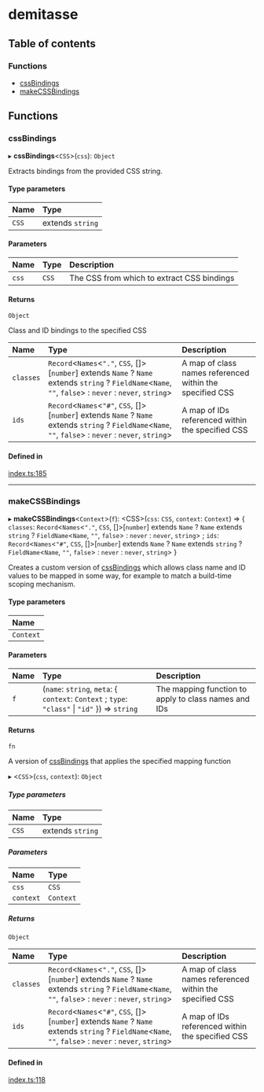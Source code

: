 # demitasse

## Table of contents

### Functions

- [cssBindings](README.md#cssbindings)
- [makeCSSBindings](README.md#makecssbindings)

## Functions

### cssBindings

▸ **cssBindings**<`CSS`\>(`css`): `Object`

Extracts bindings from the provided CSS string.

#### Type parameters

| Name | Type |
| :------ | :------ |
| `CSS` | extends `string` |

#### Parameters

| Name | Type | Description |
| :------ | :------ | :------ |
| `css` | `CSS` | The CSS from which to extract CSS bindings |

#### Returns

`Object`

Class and ID bindings to the specified CSS

| Name | Type | Description |
| :------ | :------ | :------ |
| `classes` | `Record`<`Names`<``"."``, `CSS`, []\>[`number`] extends `Name` ? `Name` extends `string` ? `FieldName`<`Name`, ``""``, ``false``\> : `never` : `never`, `string`\> | A map of class names referenced within the specified CSS |
| `ids` | `Record`<`Names`<``"#"``, `CSS`, []\>[`number`] extends `Name` ? `Name` extends `string` ? `FieldName`<`Name`, ``""``, ``false``\> : `never` : `never`, `string`\> | A map of IDs referenced within the specified CSS |

#### Defined in

[index.ts:185](https://github.com/nsaunders/demitasse/blob/5a9e0fa/lib/src/index.ts#L185)

___

### makeCSSBindings

▸ **makeCSSBindings**<`Context`\>(`f`): <CSS\>(`css`: `CSS`, `context`: `Context`) => { `classes`: `Record`<`Names`<``"."``, `CSS`, []\>[`number`] extends `Name` ? `Name` extends `string` ? `FieldName`<`Name`, ``""``, ``false``\> : `never` : `never`, `string`\> ; `ids`: `Record`<`Names`<``"#"``, `CSS`, []\>[`number`] extends `Name` ? `Name` extends `string` ? `FieldName`<`Name`, ``""``, ``false``\> : `never` : `never`, `string`\>  }

Creates a custom version of [cssBindings](README.md#cssbindings) which allows class name
and ID values to be mapped in some way, for example to match a build-time
scoping mechanism.

#### Type parameters

| Name |
| :------ |
| `Context` |

#### Parameters

| Name | Type | Description |
| :------ | :------ | :------ |
| `f` | (`name`: `string`, `meta`: { `context`: `Context` ; `type`: ``"class"`` \| ``"id"``  }) => `string` | The mapping function to apply to class names and IDs |

#### Returns

`fn`

A version of [cssBindings](README.md#cssbindings) that applies the specified
mapping function

▸ <`CSS`\>(`css`, `context`): `Object`

##### Type parameters

| Name | Type |
| :------ | :------ |
| `CSS` | extends `string` |

##### Parameters

| Name | Type |
| :------ | :------ |
| `css` | `CSS` |
| `context` | `Context` |

##### Returns

`Object`

| Name | Type | Description |
| :------ | :------ | :------ |
| `classes` | `Record`<`Names`<``"."``, `CSS`, []\>[`number`] extends `Name` ? `Name` extends `string` ? `FieldName`<`Name`, ``""``, ``false``\> : `never` : `never`, `string`\> | A map of class names referenced within the specified CSS |
| `ids` | `Record`<`Names`<``"#"``, `CSS`, []\>[`number`] extends `Name` ? `Name` extends `string` ? `FieldName`<`Name`, ``""``, ``false``\> : `never` : `never`, `string`\> | A map of IDs referenced within the specified CSS |

#### Defined in

[index.ts:118](https://github.com/nsaunders/demitasse/blob/5a9e0fa/lib/src/index.ts#L118)
